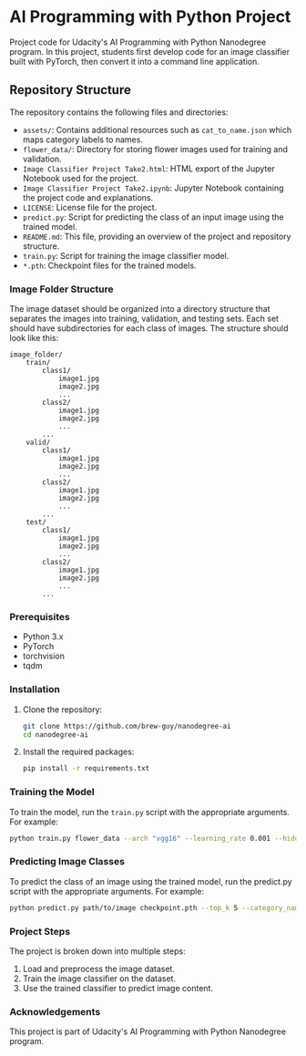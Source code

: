 # AI Programming with Python Project

Project code for Udacity's AI Programming with Python Nanodegree program. In this project, students first develop code for an image classifier built with PyTorch, then convert it into a command line application.

## Repository Structure

The repository contains the following files and directories:

- `assets/`: Contains additional resources such as `cat_to_name.json` which maps category labels to names.
- `flower_data/`: Directory for storing flower images used for training and validation.
- `Image Classifier Project Take2.html`: HTML export of the Jupyter Notebook used for the project.
- `Image Classifier Project Take2.ipynb`: Jupyter Notebook containing the project code and explanations.
- `LICENSE`: License file for the project.
- `predict.py`: Script for predicting the class of an input image using the trained model.
- `README.md`: This file, providing an overview of the project and repository structure.
- `train.py`: Script for training the image classifier model.
- `*.pth`: Checkpoint files for the trained models.

### Image Folder Structure

The image dataset should be organized into a directory structure that separates the images into training, validation, and testing sets. Each set should have subdirectories for each class of images. The structure should look like this:

```
image_folder/
    train/
        class1/
            image1.jpg
            image2.jpg
            ...
        class2/
            image1.jpg
            image2.jpg
            ...
        ...
    valid/
        class1/
            image1.jpg
            image2.jpg
            ...
        class2/
            image1.jpg
            image2.jpg
            ...
        ...
    test/
        class1/
            image1.jpg
            image2.jpg
            ...
        class2/
            image1.jpg
            image2.jpg
            ...
        ...
```

### Prerequisites

- Python 3.x
- PyTorch
- torchvision
- tqdm

### Installation

1. Clone the repository:

   ```sh
   git clone https://github.com/brew-guy/nanodegree-ai
   cd nanodegree-ai
   ```

2. Install the required packages:
   ```sh
   pip install -r requirements.txt
   ```

### Training the Model

To train the model, run the `train.py` script with the appropriate arguments. For example:

```sh
python train.py flower_data --arch "vgg16" --learning_rate 0.001 --hidden_units 512 --epochs 10 --gpu
```

### Predicting Image Classes

To predict the class of an image using the trained model, run the predict.py script with the appropriate arguments. For example:

```sh
python predict.py path/to/image checkpoint.pth --top_k 5 --category_names "cat_to_name.json" --gpu
```

### Project Steps

The project is broken down into multiple steps:

1. Load and preprocess the image dataset.
2. Train the image classifier on the dataset.
3. Use the trained classifier to predict image content.

### Acknowledgements

This project is part of Udacity's AI Programming with Python Nanodegree program.
